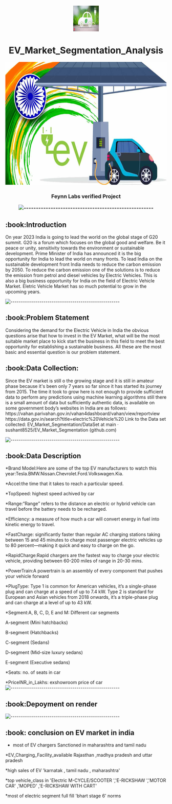 
<p align="center"> 
  <img src="images/1.jfif" alt="1.jfif" width="80px" height="80px">
<h1 align="center"> EV_Market_Segmentation_Analysis  </h1> 
     
<p align="center"> 
<img src="images/all.jpg" alt="all.jpg" height="382px">
</p>
<h3 align="center"> Feynn Labs verified Project 

![-----------------------------------------------------](https://raw.githubusercontent.com/andreasbm/readme/master/assets/lines/rainbow.png)

<h2> :book:Introduction</h2>
On year 2023 India is going to lead the world on the global stage of G20 summit. G20 is a forum which focuses on the global good and welfare. Be it peace or unity, sensitivity towards the environment or sustainable development. Prime Minister of India has announced it is the big opportunity for India to lead the world on many fronts. To lead India on the sustainable development front India needs to reduce the carbon emission by 2050. To reduce the carbon emission one of the solutions is to reduce the emission from petrol and diesel vehicles by Electric    Vehicles. This is also a big business opportunity for India on the field of Electric Vehicle Market. Eletric Vehicle Market has so much potential to grow in the upcoming years.

![-----------------------------------------------------](https://raw.githubusercontent.com/andreasbm/readme/master/assets/lines/rainbow.png)


<h2> :book:Problem Statement</h2>
Considering the demand for the Electric Vehicle in India the obvious questions arise that how to invest in the EV Market, what will be the most suitable market place to kick start the business in this field to meet the best opportunity for establishing a sustainable business. All these are the most basic and essential question is our problem statement.

<h2> :book:Data Collection: </h2>
Since the EV market is still o the growing stage and it is still in amateur phase because it's been only 7 years so far since it has started its journey from 2015. The time it took to grow here is not enough to provide sufficient data to perform any predictions using machine learning algorithms still there is a small amount of data but sufficiently authentic data, is available on some government body’s websites in India are as follows:
https://vahan.parivahan.gov.in/vahan4dashboard/vahan/view/reportview
https://data.gov.in/search?title=electric%20Vehicle%20
Link to the Data set collected:
EV_Market_Segmentation/DataSet at main · sushant8525/EV_Market_Segmentation (github.com)


![-----------------------------------------------------](https://raw.githubusercontent.com/andreasbm/readme/master/assets/lines/rainbow.png)

<h2> :book:Data Description</h2>
	
*Brand	Model:Here are some of the top EV manufacturers to watch this year:Tesla.BMW.Nissan.Chevrolet.Ford.Volkswagen.Kia.
	
*Accel:the time that it takes to reach a particular speed.	
	
*TopSpeed: highest speed achived by car
	
*Range:“Range” refers to the distance an electric or hybrid vehicle can travel before the battery needs to be recharged.
	
*Efficiency:	a measure of how much a car will convert energy in fuel into kinetic energy to travel.
	
*FastCharge:	significantly faster than regular AC charging stations taking between 15 and 45 minutes to charge most passenger electric vehicles up to 80 percent—making it quick and easy to charge on the go.
	
*RapidCharge:Rapid chargers are the fastest way to charge your electric vehicle, providing between 60-200 miles of range in 20-30 mins.
	
*PowerTrain:A powertrain is an assembly of every component that pushes your vehicle forward	
	
*PlugType:	Type 1 is common for American vehicles, it’s a single-phase plug and can charge at a speed of up to 7.4 kW.
 Type 2 is standard for European and Asian vehicles from 2018 onwards, it’s a triple-phase plug and can charge at a level of up to 43 kW.
	
*Segment:A, B, C, D, E and M: Different car segments
	
A-segment (Mini hatchbacks)	
	
B-segment (Hatchbacks)
	
C-segment (Sedans)
	
D-segment (Mid-size luxury sedans)
	
E-segment (Executive sedans)
	

*Seats:	no. of seats in car 
	
*PriceINR_in_Lakhs: exshowroom  price of car
![-----------------------------------------------------](https://raw.githubusercontent.com/andreasbm/readme/master/assets/lines/rainbow.png)


<h2> :book:Depoyment on render</h2>

![-----------------------------------------------------](https://raw.githubusercontent.com/andreasbm/readme/master/assets/lines/rainbow.png)

<h2> :book: conclusion on EV market in india</h2> 
	
* most of EV chargers Sanctioned in maharashtra and tamil nadu
	
*EV_Charging_Facility_available Rajasthan ,madhya pradesh and uttar pradesh
	
*high sales of EV 'karnatak , tamil nadu , maharashtra'
	
*top vehicle_class in 'Electric M-CYCLE/SCOOTER ','E-RICKSHAW ','MOTOR CAR' ,'MOPED' ,'E-RICKSHAW WITH CART'
	
*most of electric segment full fill 'bhart stage 6' norms



